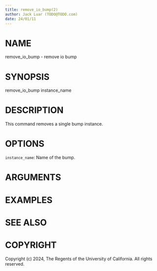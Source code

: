 ```yaml
---
title: remove_io_bump(2)
author: Jack Luar (TODO@TODO.com)
date: 24/01/11
---
```


# NAME

remove_io_bump - remove io bump

# SYNOPSIS

remove_io_bump 
    instance_name


# DESCRIPTION

This command removes a single bump instance.

# OPTIONS

`instance_name`:  Name of the bump.

# ARGUMENTS

# EXAMPLES

# SEE ALSO

# COPYRIGHT

Copyright (c) 2024, The Regents of the University of California. All rights reserved.
